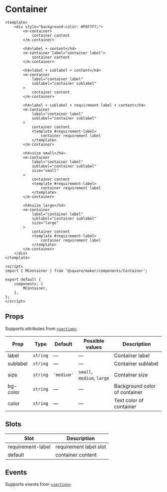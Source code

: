 # Container

```vue
<template>
	<div style="background-color: #F8F7F7;">
		<m-container>
			container content
		</m-container>

		<h4>label + content</h4>
		<m-container label="container label">
			container content
		</m-container>

		<h4>label + sublabel + content</h4>
		<m-container
			label="container label"
			sublabel="container sublabel"
		>
			container content
		</m-container>

		<h4>label + sublabel + requirement label + content</h4>
		<m-container
			label="container label"
			sublabel="container sublabel"
		>
			container content
			<template #requirement-label>
				container requirement label
			</template>
		</m-container>

		<h4>size small</h4>
		<m-container
			label="container label"
			sublabel="container sublabel"
			size="small"
		>
			container content
			<template #requirement-label>
				container requirement label
			</template>
		</m-container>

		<h4>size large</h4>
		<m-container
			label="container label"
			sublabel="container sublabel"
			size="large"
		>
			container content
			<template #requirement-label>
				container requirement label
			</template>
		</m-container>
	</div>
</template>

<script>
import { MContainer } from '@square/maker/components/Container';

export default {
	components: {
		MContainer,
	},
};
</script>
```

<!-- api-tables:start -->
## Props

Supports attributes from [`<section>`](https://developer.mozilla.org/en-US/docs/Web/HTML/Element/section).

| Prop     | Type     | Default    | Possible values            | Description                   |
| -------- | -------- | ---------- | -------------------------- | ----------------------------- |
| label    | `string` | —          | —                          | Container label               |
| sublabel | `string` | —          | —                          | Container sublabel            |
| size     | `string` | `'medium'` | `small`, `medium`, `large` | Container size                |
| bg-color | `string` | —          | —                          | Background color of container |
| color    | `string` | —          | —                          | Text color of container       |


## Slots

| Slot              | Description            |
| ----------------- | ---------------------- |
| requirement-label | requirement label slot |
| default           | container content      |


## Events

Supports events from [`<section>`](https://developer.mozilla.org/en-US/docs/Web/HTML/Element/section).
<!-- api-tables:end -->
